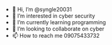 - 👋 Hi, I’m @syngle20031
- 👀 I’m interested in cyber security
- 🌱 I’m currently learning programming
- 💞️ I’m looking to collaborate on cyber
- 📫 How to reach me 09075433732

<!---
syngle20031/syngle20031 is a ✨ special ✨ repository because its `README.md` (this file) appears on your GitHub profile.
You can click the Preview link to take a look at your changes.
--->
